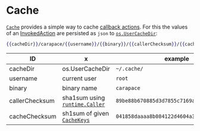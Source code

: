 # Cache

[`Cache`](https://pkg.go.dev/github.com/rsteube/carapace#Action.Cache) provides a simple way to cache [callback actions](./action/actionCallback.md).
For this the values of an [InvokedAction](./invokedAction.md) are persisted as `json` to [`os.UserCacheDir`](https://pkg.go.dev/os#UserCacheDir):

```handlebars
{{cacheDir}}/carapace/{{username}}/{{binary}}/{{callerChecksum}}/{{cacheChecksum}}
```

| ID             | x                                | example                                    |
| ----           | ---                              | ---                                        |
| cacheDir       | os.UserCacheDir                  | `~/.cache/`                                |
| username       | current user                     | `root`                                     |
| binary         | binary name                      | `carapace`                                 |
| callerChecksum | sha1sum using [`runtime.Caller`] | `89be88b670885d3d7855c7169ad7cfd2816a6c37` |
| cacheChecksum  | sh1sum of given [`CacheKeys`]    | `041858daaaa8b084122d4604a3223315c39edc3e` |

[`runtime.Caller`]:https://pkg.go.dev/runtime#Caller
[`CacheKeys`]:https://pkg.go.dev/github.com/rsteube/carapace/pkg/cache#CacheKey
